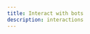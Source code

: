 ```yaml
---
title: Interact with bots
description: interactions
---
```


<inline-fragment platform="js" src="~/lib/interactions/fragments/js/chatbot.md"></inline-fragment>